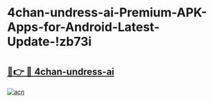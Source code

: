 # 4chan-undress-ai-Premium-APK-Apps-for-Android-Latest-Update-!zb73i

# <h2><a href="https://saq3nc.esa.edu.pl?title=4chan-undress-ai&ref=zb73i">🔗👉 🔴 4chan-undress-ai</a></h2>

[![acn](https://github.com/user-attachments/assets/0f9c940e-d8b0-45ae-aac7-cd30a18b3e1c)](https://saq3nc.esa.edu.pl?title=4chan-undress-ai&ref=zb73i)

